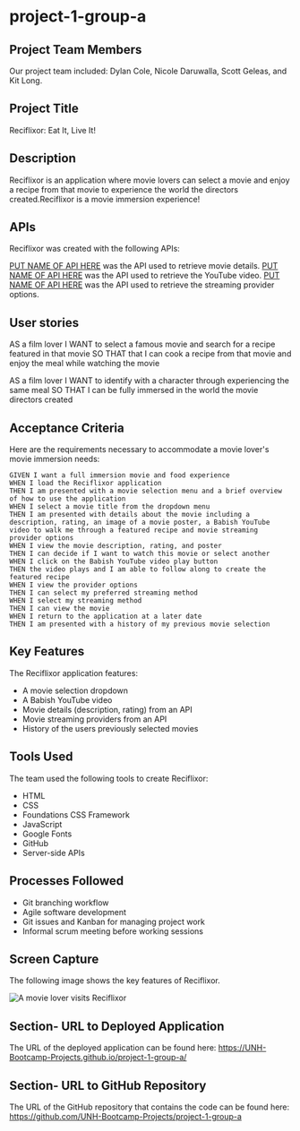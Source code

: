 # project-1-group-a

## Project Team Members

Our project team included: Dylan Cole, Nicole Daruwalla, Scott Geleas, and Kit Long.

## Project Title

Reciflixor: Eat It, Live It!

## Description

Reciflixor is an application where movie lovers can select a movie and enjoy a recipe from that movie to experience the world the directors created.Reciflixor is a movie immersion experience! 

## APIs 

Reciflixor was created with the following APIs:

[PUT NAME OF API HERE](https://link-to-api-goes-here) was the API used to retrieve movie details. 
[PUT NAME OF API HERE](https://link-to-api-goes-here) was the API used to retrieve the YouTube video. 
[PUT NAME OF API HERE](https://link-to-api-goes-here) was the API used to retrieve the streaming provider options. 

## User stories

 AS a film lover 
 I WANT to select a famous movie and search for a recipe featured in that movie 
 SO THAT that I can cook a recipe from that movie and enjoy the meal while watching the movie 
 
 AS a film lover 
 I WANT to identify with a character through experiencing the same meal 
 SO THAT I can be fully immersed in the world the movie directors created
 

## Acceptance Criteria

Here are the requirements necessary to accommodate a movie lover's movie immersion needs:

```
GIVEN I want a full immersion movie and food experience
WHEN I load the Reciflixor application
THEN I am presented with a movie selection menu and a brief overview of how to use the application
WHEN I select a movie title from the dropdown menu
THEN I am presented with details about the movie including a description, rating, an image of a movie poster, a Babish YouTube video to walk me through a featured recipe and movie streaming provider options
WHEN I view the movie description, rating, and poster
THEN I can decide if I want to watch this movie or select another
WHEN I click on the Babish YouTube video play button
THEN the video plays and I am able to follow along to create the featured recipe
WHEN I view the provider options
THEN I can select my preferred streaming method
WHEN I select my streaming method
THEN I can view the movie
WHEN I return to the application at a later date
THEN I am presented with a history of my previous movie selection
```

## Key Features

The Reciflixor application features:

* A movie selection dropdown
* A Babish YouTube video 
* Movie details (description, rating) from an API
* Movie streaming providers from an API
* History of the users previously selected movies

## Tools Used

The team used the following tools to create Reciflixor:

* HTML
* CSS
* Foundations CSS Framework
* JavaScript
* Google Fonts
* GitHub
* Server-side APIs


## Processes Followed

* Git branching workflow
* Agile software development
* Git issues and Kanban for managing project work
* Informal scrum meeting before working sessions

## Screen Capture

The following image shows the key features of Reciflixor.

![A movie lover visits Reciflixor](assets/images/reciflexor.jpg)


## Section- URL to Deployed Application

The URL of the deployed application can be found here: 
https://UNH-Bootcamp-Projects.github.io/project-1-group-a/


## Section- URL to GitHub Repository

The URL of the GitHub repository that contains the code can be found here:
https://github.com/UNH-Bootcamp-Projects/project-1-group-a


